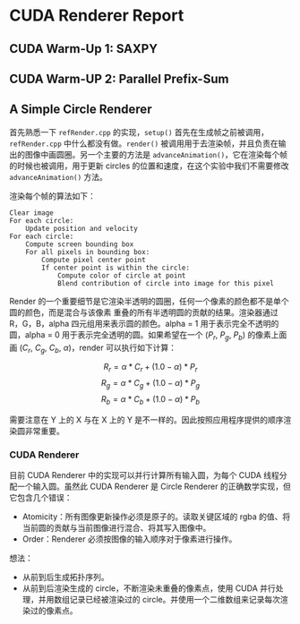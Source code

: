 # CUDA Renderer Report

## CUDA Warm-Up 1: SAXPY

## CUDA Warm-UP 2: Parallel Prefix-Sum

## A Simple Circle Renderer

首先熟悉一下 `refRender.cpp` 的实现，`setup()` 首先在生成帧之前被调用，`refRender.cpp` 中什么都没有做。`render()` 被调用用于去渲染帧，并且负责在输出的图像中画圆圈。另一个主要的方法是 `advanceAnimation()`，它在渲染每个帧的时候也被调用，用于更新 circles 的位置和速度，在这个实验中我们不需要修改 `advanceAnimation()` 方法。

渲染每个帧的算法如下：
```
Clear image 
For each circle: 
    Update position and velocity 
For each circle: 
    Compute screen bounding box 
    For all pixels in bounding box: 
        Compute pixel center point 
        If center point is within the circle: 
            Compute color of circle at point 
            Blend contribution of circle into image for this pixel
```

Render 的一个重要细节是它渲染半透明的圆圈，任何一个像素的颜色都不是单个圆的颜色，而是混合与该像素
重叠的所有半透明圆的贡献的结果。渲染器通过 R，G，B，alpha 四元组用来表示圆的颜色。alpha = 1 用于表示完全不透明的圆，alpha = 0 用于表示完全透明的圆。如果希望在一个 ($P_r$, $P_g$, $P_b$) 的像素上面画 ($C_r$, $C_g$, $C_b$, $\alpha$)，render 可以执行如下计算：

$$
R_r = \alpha * C_r + (1.0 - \alpha) * P_r  
$$
$$
R_g = \alpha * C_g + (1.0 - \alpha) * P_g
$$
$$
R_b = \alpha * C_b + (1.0 - \alpha) * P_b
$$

需要注意在 Y 上的 X 与在 X 上的 Y 是不一样的。因此按照应用程序提供的顺序渲染圆非常重要。

### CUDA Renderer
目前 CUDA Renderer 中的实现可以并行计算所有输入圆，为每个 CUDA 线程分配一个输入圆。虽然此 CUDA Renderer 是 Circle Renderer 的正确数学实现，但它包含几个错误：

- Atomicity：所有图像更新操作必须是原子的。读取关键区域的 rgba 的值、将当前圆的贡献与当前图像进行混合、将其写入图像中。
- Order：Renderer 必须按图像的输入顺序对于像素进行操作。

想法：
- 从前到后生成拓扑序列。
- 从前到后渲染生成的 circle，不断渲染未重叠的像素点，使用 CUDA 并行处理，并用数组记录已经被渲染过的 circle。并使用一个二维数组来记录每次渲染过的像素点。